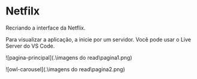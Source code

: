 # Netfilx
 Recriando a interface da Netflix.

Para visualizar a aplicação, a inicie por um servidor. Você pode usar o Live Server do VS Code.

![pagina-principal](.\imagens do read\pagina1.png)

![owl-carousel](.\imagens do read\pagina2.png)